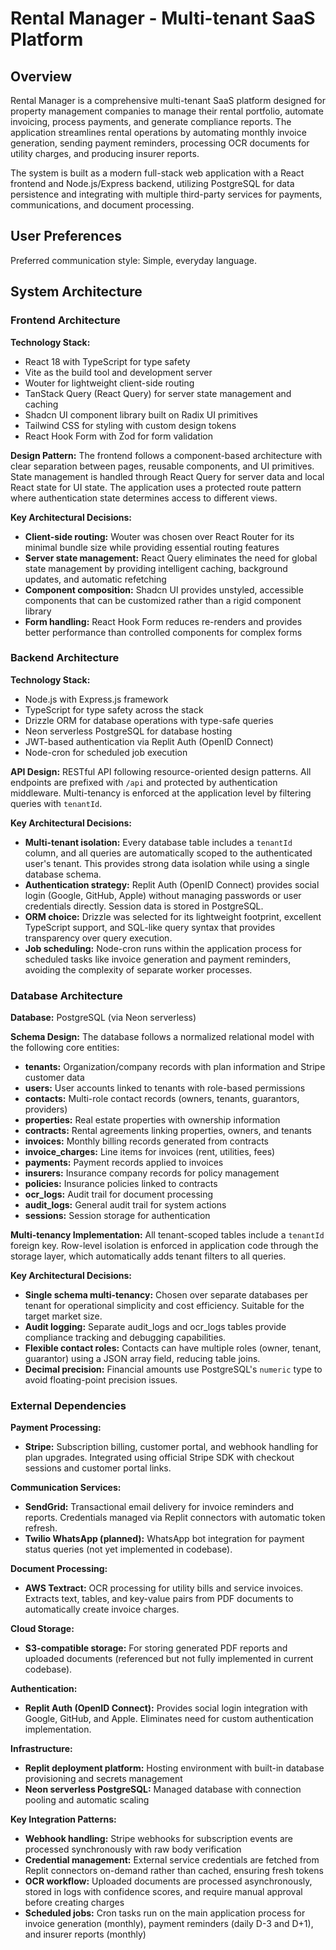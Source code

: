 # Rental Manager - Multi-tenant SaaS Platform

## Overview

Rental Manager is a comprehensive multi-tenant SaaS platform designed for property management companies to manage their rental portfolio, automate invoicing, process payments, and generate compliance reports. The application streamlines rental operations by automating monthly invoice generation, sending payment reminders, processing OCR documents for utility charges, and producing insurer reports.

The system is built as a modern full-stack web application with a React frontend and Node.js/Express backend, utilizing PostgreSQL for data persistence and integrating with multiple third-party services for payments, communications, and document processing.

## User Preferences

Preferred communication style: Simple, everyday language.

## System Architecture

### Frontend Architecture

**Technology Stack:**
- React 18 with TypeScript for type safety
- Vite as the build tool and development server
- Wouter for lightweight client-side routing
- TanStack Query (React Query) for server state management and caching
- Shadcn UI component library built on Radix UI primitives
- Tailwind CSS for styling with custom design tokens
- React Hook Form with Zod for form validation

**Design Pattern:**
The frontend follows a component-based architecture with clear separation between pages, reusable components, and UI primitives. State management is handled through React Query for server data and local React state for UI state. The application uses a protected route pattern where authentication state determines access to different views.

**Key Architectural Decisions:**
- **Client-side routing:** Wouter was chosen over React Router for its minimal bundle size while providing essential routing features
- **Server state management:** React Query eliminates the need for global state management by providing intelligent caching, background updates, and automatic refetching
- **Component composition:** Shadcn UI provides unstyled, accessible components that can be customized rather than a rigid component library
- **Form handling:** React Hook Form reduces re-renders and provides better performance than controlled components for complex forms

### Backend Architecture

**Technology Stack:**
- Node.js with Express.js framework
- TypeScript for type safety across the stack
- Drizzle ORM for database operations with type-safe queries
- Neon serverless PostgreSQL for database hosting
- JWT-based authentication via Replit Auth (OpenID Connect)
- Node-cron for scheduled job execution

**API Design:**
RESTful API following resource-oriented design patterns. All endpoints are prefixed with `/api` and protected by authentication middleware. Multi-tenancy is enforced at the application level by filtering queries with `tenantId`.

**Key Architectural Decisions:**
- **Multi-tenant isolation:** Every database table includes a `tenantId` column, and all queries are automatically scoped to the authenticated user's tenant. This provides strong data isolation while using a single database schema.
- **Authentication strategy:** Replit Auth (OpenID Connect) provides social login (Google, GitHub, Apple) without managing passwords or user credentials directly. Session data is stored in PostgreSQL.
- **ORM choice:** Drizzle was selected for its lightweight footprint, excellent TypeScript support, and SQL-like query syntax that provides transparency over query execution.
- **Job scheduling:** Node-cron runs within the application process for scheduled tasks like invoice generation and payment reminders, avoiding the complexity of separate worker processes.

### Database Architecture

**Database:** PostgreSQL (via Neon serverless)

**Schema Design:**
The database follows a normalized relational model with the following core entities:

- **tenants:** Organization/company records with plan information and Stripe customer data
- **users:** User accounts linked to tenants with role-based permissions
- **contacts:** Multi-role contact records (owners, tenants, guarantors, providers)
- **properties:** Real estate properties with ownership information
- **contracts:** Rental agreements linking properties, owners, and tenants
- **invoices:** Monthly billing records generated from contracts
- **invoice_charges:** Line items for invoices (rent, utilities, fees)
- **payments:** Payment records applied to invoices
- **insurers:** Insurance company records for policy management
- **policies:** Insurance policies linked to contracts
- **ocr_logs:** Audit trail for document processing
- **audit_logs:** General audit trail for system actions
- **sessions:** Session storage for authentication

**Multi-tenancy Implementation:**
All tenant-scoped tables include a `tenantId` foreign key. Row-level isolation is enforced in application code through the storage layer, which automatically adds tenant filters to all queries.

**Key Architectural Decisions:**
- **Single schema multi-tenancy:** Chosen over separate databases per tenant for operational simplicity and cost efficiency. Suitable for the target market size.
- **Audit logging:** Separate audit_logs and ocr_logs tables provide compliance tracking and debugging capabilities.
- **Flexible contact roles:** Contacts can have multiple roles (owner, tenant, guarantor) using a JSON array field, reducing table joins.
- **Decimal precision:** Financial amounts use PostgreSQL's `numeric` type to avoid floating-point precision issues.

### External Dependencies

**Payment Processing:**
- **Stripe:** Subscription billing, customer portal, and webhook handling for plan upgrades. Integrated using official Stripe SDK with checkout sessions and customer portal links.

**Communication Services:**
- **SendGrid:** Transactional email delivery for invoice reminders and reports. Credentials managed via Replit connectors with automatic token refresh.
- **Twilio WhatsApp (planned):** WhatsApp bot integration for payment status queries (not yet implemented in codebase).

**Document Processing:**
- **AWS Textract:** OCR processing for utility bills and service invoices. Extracts text, tables, and key-value pairs from PDF documents to automatically create invoice charges.

**Cloud Storage:**
- **S3-compatible storage:** For storing generated PDF reports and uploaded documents (referenced but not fully implemented in current codebase).

**Authentication:**
- **Replit Auth (OpenID Connect):** Provides social login integration with Google, GitHub, and Apple. Eliminates need for custom authentication implementation.

**Infrastructure:**
- **Replit deployment platform:** Hosting environment with built-in database provisioning and secrets management
- **Neon serverless PostgreSQL:** Managed database with connection pooling and automatic scaling

**Key Integration Patterns:**
- **Webhook handling:** Stripe webhooks for subscription events are processed synchronously with raw body verification
- **Credential management:** External service credentials are fetched from Replit connectors on-demand rather than cached, ensuring fresh tokens
- **OCR workflow:** Uploaded documents are processed asynchronously, stored in logs with confidence scores, and require manual approval before creating charges
- **Scheduled jobs:** Cron tasks run on the main application process for invoice generation (monthly), payment reminders (daily D-3 and D+1), and insurer reports (monthly)